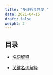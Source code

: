 ```yaml
---
title: "多线程与并发 "
date: 2021-04-15
draft: false
weight: 2
---
```






## 目录


* [名词解释](glossary)

* [关键名词解释](essential_glossary)
